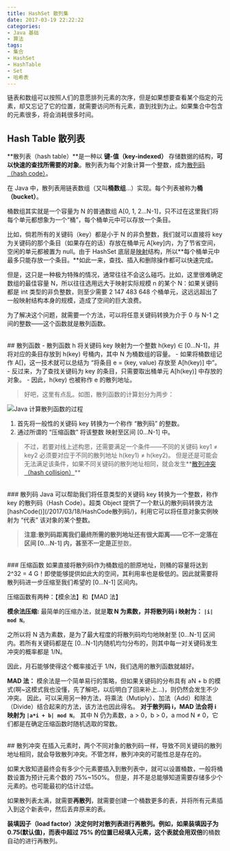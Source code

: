 ```yaml
---
title: HashSet 散列集
date: 2017-03-19 22:22:22
categories: 
- Java 基础
- 算法
tags: 
- 集合
- HashSet
- HashTable
- Set
- 哈希表
---
```


链表和数组可以按照人们的意愿排列元素的次序，但是如果想要查看某个指定的元素，却又忘记了它的位置，就需要访问所有元素，直到找到为止。如果集合中包含的元素很多，将会消耗很多时间。

<!-- more -->

## Hash Table 散列表
**散列表（hash table）**是一种以 **键-值（key-indexed）** 存储数据的结构，**可以快速的查找所需要的对象**。散列表为每个对象计算一个整数，成为[散列码（hash code）](/2017/03/18/HashCode散列码/)。

在 Java 中，散列表用链表数组（又叫**桶数组**...）实现。每个列表被称为**桶（bucket）**。

桶数组其实就是一个容量为 N 的普通数组 A[0, 1, 2...N-1]，只不过在这里我们将每个单元都想象为一个“桶”，每个桶单元中可以存放一个条目。

比如，倘若所有的关键码（key）都是小于 N 的非负整数，我们就可以直接将 key 为关键码的那个条目（如果存在的话）存放在桶单元 A[key]内，为了节省空间，空闲的单元都被置为 null。由于 HashSet 底层是[映射](/2017/03/19/Map映射/)结构，所以**每个桶单元中最多只能存放一个条目。**如此一来，查找、插入和删除操作都可以快速完成。

但是，这只是一种极为特殊的情况，通常往往不会这么碰巧。比如，这里很难确定数组的最佳容量 N，所以往往选用远大于映射实际规模 n 的某个 N：如果关键码都是 int 类型的非负整数，则至少需要 2 147 483 648 个桶单元，这远远超出了一般映射结构本身的规模，造成了空间的巨大浪费。

为了解决这个问题，就需要一个方法，可以将任意关键码转换为介于 0 与 N-1 之间的整数——这个函数就是散列函数。

</br>
## 散列函数
- 散列函数 h 将关键码 key 映射为一个整数 h(key) ∈ [0...N-1]，并将对应的条目存放到 h(key) 号桶内，其中 N 为桶数组的容量。
- 如果将桶数组记作 A[]，这一技术就可以总结为 “将条目 e = (key, value) 存放至 A[h(key)] 中”。
- 反过来，为了查找关键码为 key 的条目，只需要取出桶单元 A[h(key)] 中存放的对象。
- 因此，h(key) 也被称作 e 的散列地址。

>好吧，这里有点乱。如图，散列函数的计算划分为两步：

![Java 计算散列函数的过程](http://wx2.sinaimg.cn/mw690/a6e9cb00ly1fds4zpdrf5j20l10ca3zf.jpg)

1. 首先将一般性的关键码 key 转换为一个称作 “散列码” 的整数。
2. 通过所谓的 “压缩函数” 将该整数 映射至区间 [0...N-1] 中。

>不过，若要对线上述构思，还需要满足一个条件——不同的关键码 key1 ≠ key2 必须要对应于不同的散列地址 h(key1) ≠ h(key2)。
>但是还是可能会无法满足该条件，如果不同关键码的散列地址相同，就会发生**[散列冲突（hash collision）](/2017/03/19/HashSet散列集/#散列冲突)**

</br>
### 散列码
Java 可以帮助我们将任意类型的关键码 key 转换为一个整数，称作 key 的散列码（Hash Code）。超类 Object 提供了一个默认的散列码转换方法 [hashCode()](/2017/03/18/HashCode散列码/)，利用它可以将任意对象实例映射为 “代表” 该对象的某个整数。

>**注意:**散列码距离我们最终所需的散列地址还有很大距离——它不一定落在区间 [0...N-1] 内，甚至不一定是**正**整数。

</br>
### 压缩函数
如果直接将散列码作为桶数组的胆原地址，则桶的容量将达到 2^32 = 4 G！即使能够提供如此大的空间，其利用率也是极低的。因此就需要将散列码进一步压缩至我们希望的 [0...N-1] 区间内。

压缩函数有两种：【模余法】和【MAD 法】

**模余法压缩:**
最简单的压缩办法，就是**取 N 为素数，并将散列码 i 映射为： `|i| mod N`**。

之所以将 N 选为素数，是为了最大程度的将散列码均匀地映射至 [0...N-1] 区间内。若所有关键码都是在 [0...N-1]内随机均匀分布的，则其中每一对关键码发生冲突的概率都是 1/N。

因此，月石能够使得这个概率接近于 1/N，我们选用的散列函数就越好。

**MAD 法：**
模余法是一个简单易行的策略，但如果关键码的分布具有 aN + b 的模式(啊~这模式我也没懂，先了解吧，以后明白了回来补上...)，则仍然会发生不少冲突。
因此，可以采用另一种方法，将乘法（Mutiply）、加法（Add）和除法（Divide）结合起来的方法，该方法也因此得名。
**对于散列码 i，MAD 法会将 i 映射为 `|a*i + b| mod N`**。
其中 N 仍为素数，a > 0，b > 0，a mod N ≠ 0，它们都是在确定压缩函数时随机选取的常数。

</br>
## 散列冲突
在插入元素时，两个不同对象的散列码一样，导致不同关键码的散列地址相同，就会导致散列冲突。不管怎样，散列冲突的可能性总是存在的。

如果大致知道最终会有多少个元素要插入到散列表中，就可以设置桶数，一般将桶数设置为预计元素个数的 75%~150%。
但是，并不是总能够知道需要存储多少个元素的。也可能最初的估计过低。

如果散列表太满，就需要**再散列**，就需要创建一个桶数更多的表，并将所有元素插入到这个新表中，然后丢弃原来的表。

**装填因子（load factor）**决定何时对散列表进行再散列。例如，如果装填因子为 0.75(默认值)，而表中超过 75% 的位置已经填入元素，这个表就会用**双倍**的桶数自动的进行再散列。

